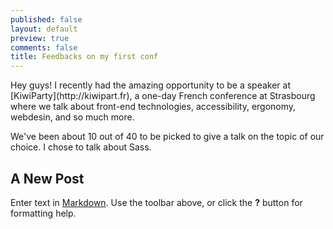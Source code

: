 ```yaml
---
published: false
layout: default
preview: true
comments: false
title: Feedbacks on my first conf
---
```


<section>
<p>Hey guys! I recently had the amazing opportunity to be a speaker at [KiwiParty](http://kiwipart.fr), a one-day French conference at Strasbourg where we talk about front-end technologies, accessibility, ergonomy, webdesin, and so much more.</p>
<p>We've been about 10 out of 40 to be picked to give a talk on the topic of our choice. I chose to talk about Sass.</p>
</section>
<section id="conference">

</section>

## A New Post

Enter text in [Markdown](http://daringfireball.net/projects/markdown/). Use the toolbar above, or click the **?** button for formatting help.
